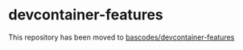 # devcontainer-features

This repository has been moved to [bascodes/devcontainer-features](https://github.com/bascodes/devcontainer-features/)
